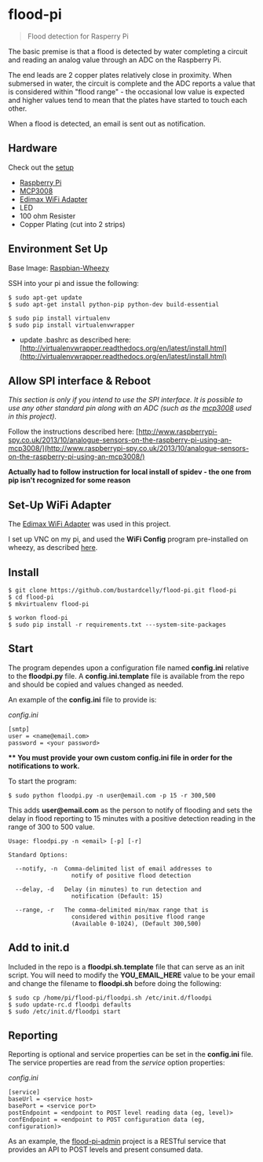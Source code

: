 flood-pi
========
> Flood detection for Rasperry Pi

The basic premise is that a flood is detected by water completing a circuit and reading an analog value through an ADC on the Raspberry Pi. 

The end leads are 2 copper plates relatively close in proximity. When submersed in water, the circuit is complete and the ADC reports a value that is considered within "flood range" - the occasional low value is expected and higher values tend to mean that the plates have started to touch each other.

When a flood is detected, an email is sent out as notification.

Hardware
---
Check out the [setup](https://github.com/bustardcelly/flood-pi/blob/master/docs/flood-pi.png)

* [Raspberry Pi](http://www.raspberrypi.org/)
* [MCP3008](https://www.adafruit.com/products/856)
* [Edimax WiFi Adapter](http://www.edimax.com/edimax/merchandise/merchandise_detail/data/edimax/global/wireless_adapters_n150/ew-7811un)
* LED
* 100 ohm Resister
* Copper Plating (cut into 2 strips)

Environment Set Up
---
Base Image: [Raspbian-Wheezy](http://www.raspberrypi.org/downloads/)

SSH into your pi and issue the following:

```
$ sudo apt-get update
$ sudo apt-get install python-pip python-dev build-essential

$ sudo pip install virtualenv
$ sudo pip install virtualenvwrapper
```
- update .bashrc as described here: [http://virtualenvwrapper.readthedocs.org/en/latest/install.html](http://virtualenvwrapper.readthedocs.org/en/latest/install.html)

Allow SPI interface & Reboot
---
_This section is only if you intend to use the SPI interface. It is possible to use any other standard pin along with an ADC (such as the [mcp3008](https://www.adafruit.com/products/856) used in this project)._

Follow the instructions described here: [http://www.raspberrypi-spy.co.uk/2013/10/analogue-sensors-on-the-raspberry-pi-using-an-mcp3008/](http://www.raspberrypi-spy.co.uk/2013/10/analogue-sensors-on-the-raspberry-pi-using-an-mcp3008/)

__Actually had to follow instruction for local install of spidev - the one from pip isn't recognized for some reason__

Set-Up WiFi Adapter
---
The [Edimax WiFi Adapter](http://www.edimax.com/edimax/merchandise/merchandise_detail/data/edimax/global/wireless_adapters_n150/ew-7811un) was used in this project.

I set up VNC on my pi, and used the __WiFi Config__ program pre-installed on wheezy, as described [here](https://learn.adafruit.com/adafruits-raspberry-pi-lesson-3-network-setup/setting-up-wifi-with-raspbian).

Install
---
```
$ git clone https://github.com/bustardcelly/flood-pi.git flood-pi
$ cd flood-pi
$ mkvirtualenv flood-pi

$ workon flood-pi
$ sudo pip install -r requirements.txt ---system-site-packages
```

Start
---
The program dependes upon a configuration file named __config.ini__ relative to the __floodpi.py__ file. A __config.ini.template__ file is available from the repo and should be copied and values changed as needed.

An example of the __config.ini__ file to provide is:

_config.ini_
```
[smtp]
user = <name@email.com>
password = <your password>
```
__** You must provide your own custom config.ini file in order for the notifications to work.__

To start the program:

```
$ sudo python floodpi.py -n user@email.com -p 15 -r 300,500
```

This adds __user@email.com__ as the person to notify of flooding and sets the delay in flood reporting to 15 minutes with a positive detection reading in the range of 300 to 500 value.

```
Usage: floodpi.py -n <email> [-p] [-r]

Standard Options:

  --notify, -n  Comma-delimited list of email addresses to 
                  notify of positive flood detection

  --delay, -d   Delay (in minutes) to run detection and 
                  notification (Default: 15)

  --range, -r   The comma-delimited min/max range that is 
                  considered within positive flood range 
                  (Available 0-1024), (Default 300,500)
```

Add to init.d
---
Included in the repo is a __floodpi.sh.template__ file that can serve as an init script. You will need to modify the __YOU_EMAIL_HERE__ value to be your email and change the filename to __floodpi.sh__ before doing the following:

```
$ sudo cp /home/pi/flood-pi/floodpi.sh /etc/init.d/floodpi
$ sudo update-rc.d floodpi defaults
$ sudo /etc/init.d/floodpi start
```

Reporting
---
Reporting is optional and service properties can be set in the __config.ini__ file. The service properties are read from the _service_ option properties:

_config.ini_
```
[service]
baseUrl = <service host>
basePort = <service port>
postEndpoint = <endpoint to POST level reading data (eg, level)>
confEndpoint = <endpoint to POST configuration data (eg, configuration)>
```

As an example, the [flood-pi-admin](https://github.com/bustardcelly/flood-pi-admin) project is a RESTful service that provides an API to POST levels and present consumed data.
